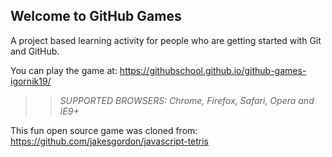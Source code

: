 ## Welcome to GitHub Games

A project based learning activity for people who are getting started with Git and GitHub.

You can play the game at: https://githubschool.github.io/github-games-igornik19/

>> _*SUPPORTED BROWSERS*: Chrome, Firefox, Safari, Opera and IE9+_

This fun open source game was cloned from: https://github.com/jakesgordon/javascript-tetris
